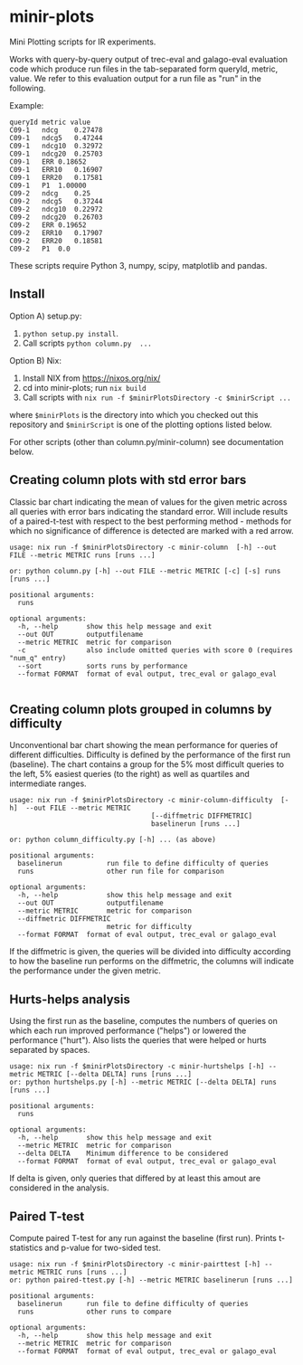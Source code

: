 minir-plots
===========

Mini Plotting scripts for IR experiments.

Works with query-by-query output of trec-eval and galago-eval evaluation code which produce run files in the tab-separated form queryId, metric, value. We refer to this evaluation output for a run file as "run" in the following.

Example:

    queryId metric value
    C09-1	ndcg	0.27478
    C09-1	ndcg5	0.47244
    C09-1	ndcg10	0.32972
    C09-1	ndcg20	0.25703
    C09-1	ERR	0.18652
    C09-1	ERR10	0.16907
    C09-1	ERR20	0.17581
    C09-1	P1	1.00000
    C09-2	ndcg	0.25
    C09-2	ndcg5	0.37244
    C09-2	ndcg10	0.22972
    C09-2	ndcg20	0.26703
    C09-2	ERR	0.19652
    C09-2	ERR10	0.17907
    C09-2	ERR20	0.18581
    C09-2	P1	0.0

These scripts require Python 3, numpy, scipy, matplotlib and pandas.

Install
-------

Option A) setup.py:

1. `python setup.py install`. 
2. Call scripts `python column.py  ...`

Option B) Nix:

1. Install NIX from <https://nixos.org/nix/>
2. cd into minir-plots; run `nix build`
3. Call scripts with `nix run -f $minirPlotsDirectory -c $minirScript ...`

where `$minirPlots` is the directory into which you checked out this repository and `$minirScript` is one of the plotting options listed below.

For other scripts (other than column.py/minir-column) see documentation below.



Creating column plots with std error bars
-------------------------------------------

Classic bar chart indicating the mean of values for the given metric across all queries with error bars indicating the standard error. Will include results of a paired-t-test with respect to the best performing method - methods for which no significance of difference is detected are marked with a red arrow.

```
usage: nix run -f $minirPlotsDirectory -c minir-column  [-h] --out FILE --metric METRIC runs [runs ...]

or: python column.py [-h] --out FILE --metric METRIC [-c] [-s] runs [runs ...]

positional arguments:
  runs

optional arguments:
  -h, --help       show this help message and exit
  --out OUT        outputfilename
  --metric METRIC  metric for comparison
  -c               also include omitted queries with score 0 (requires "num_q" entry)
  --sort           sorts runs by performance
  --format FORMAT  format of eval output, trec_eval or galago_eval
  
```


Creating column plots grouped in columns by difficulty
------------------------------------------------------

Unconventional bar chart showing the mean performance for queries of different difficulties. Difficulty is defined by
the performance of the first run (baseline). The chart contains a group for the 5% most difficult queries to the left,
5% easiest queries (to the right) as well as quartiles and intermediate ranges.

```
usage: nix run -f $minirPlotsDirectory -c minir-column-difficulty  [-h]  --out FILE --metric METRIC
                                   [--diffmetric DIFFMETRIC]
                                   baselinerun [runs ...]

or: python column_difficulty.py [-h] ... (as above)

positional arguments:
  baselinerun           run file to define difficulty of queries
  runs                  other run file for comparison

optional arguments:
  -h, --help            show this help message and exit
  --out OUT             outputfilename
  --metric METRIC       metric for comparison
  --diffmetric DIFFMETRIC
                        metric for difficulty
  --format FORMAT  format of eval output, trec_eval or galago_eval

```

If the diffmetric is given, the queries will be divided into difficulty according to how the baseline run performs on
the diffmetric, the columns will indicate the performance under the given metric.



Hurts-helps analysis
---------------------
Using the first run as the baseline, computes the numbers of queries on which each run improved performance ("helps")
or lowered the performance ("hurt"). Also lists the queries that were helped or hurts separated by spaces.

```
usage: nix run -f $minirPlotsDirectory -c minir-hurtshelps [-h] --metric METRIC [--delta DELTA] runs [runs ...]
or: python hurtshelps.py [-h] --metric METRIC [--delta DELTA] runs [runs ...]

positional arguments:
  runs

optional arguments:
  -h, --help       show this help message and exit
  --metric METRIC  metric for comparison
  --delta DELTA    Minimum difference to be considered
  --format FORMAT  format of eval output, trec_eval or galago_eval
```

If delta is given, only queries that differed by at least this amout are considered in the analysis.

Paired T-test
-------------

Compute paired T-test for any run against the baseline (first run). Prints t-statistics and p-value for two-sided test.

```
usage: nix run -f $minirPlotsDirectory -c minir-pairttest [-h] --metric METRIC runs [runs ...]
or: python paired-ttest.py [-h] --metric METRIC baselinerun [runs ...]

positional arguments:
  baselinerun      run file to define difficulty of queries
  runs             other runs to compare

optional arguments:
  -h, --help       show this help message and exit
  --metric METRIC  metric for comparison
  --format FORMAT  format of eval output, trec_eval or galago_eval
```
